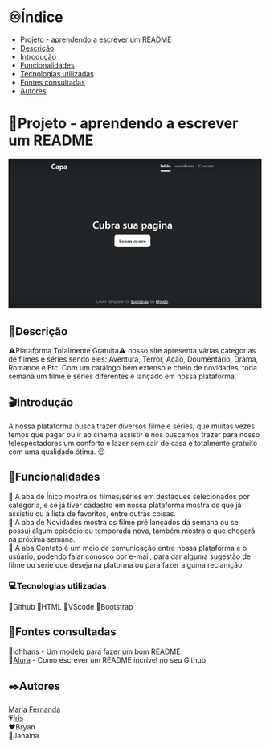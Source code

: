 # ♾️Índice
* [Projeto - aprendendo a escrever um README](#projeto---aprendendo-a-escrever-um-readme)  
* [Descrição](#descri%C3%A7%C3%A3o)  
* [Introdução](#introdu%C3%A7%C3%A3o)  
* [Funcionalidades](#funcionalidades)  
* [Tecnologias utilizadas](#tecnologias-utilizadas)  
* [Fontes consultadas](#fontes-consultadas)  
* [Autores](#autores)  

 
# 📁Projeto - aprendendo a escrever um README
![image info](img/capa.png)

## 📝Descrição
⚠️Plataforma Totalmente Gratuita⚠️
nosso site apresenta várias categorias de filmes e séries sendo eles: Aventura, Terror, Ação, Doumentário, Drama, Romance e Etc.
Com um catálogo bem extenso e cheio de novidades, toda semana um filme e séries diferentes é lançado em nossa plataforma.

## 🎬Introdução
A nossa plataforma busca trazer diversos filme e séries, que muitas vezes temos que pagar ou ir ao cinema assistir e nós buscamos trazer para nosso telespectadores um conforto e lazer sem sair de casa e totalmente gratuito com uma qualidade ótima. 😉

## 🔧Funcionalidades
📌 A aba de Ínico mostra os filmes/séries em destaques selecionados por categoria, e se já tiver cadastro em nossa plataforma mostra os que já assistiu ou a lista de favoritos, entre outras coisas.  
📌 A aba de Novidades mostra os filme pré lançados da semana ou se possui algum episódio ou temporada nova, também mostra o que chegará na próxima semana.  
📌 A aba Contato é um meio de comunicação entre nossa plataforma e o usúario, podendo falar conosco por e-mail, para dar alguma sugestão de filme ou série que deseja na platorma ou para fazer alguma reclamção.  

### 💻Tecnologias utilizadas
🔸Github
🔸HTML
🔸VScode
🔸Bootstrap

## 📃Fontes consultadas
🔹[lohhans](https://gist.github.com/lohhans/f8da0b147550df3f96914d3797e9fb89) - Um modelo para fazer um bom README  
🔹[Alura](https://www.alura.com.br/artigos/escrever-bom-readme) - Como escrever um README incrível no seu Github

## ✒️Autores
[Maria Fernanda](https://github.com/MaferCastilho)    
💗[Iris](https://github.com/iriscarolina)    
❤️Bryan  
🖤Janaina  